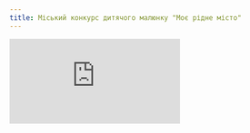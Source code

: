 ```yaml
---
title: Міський конкурс дитячого малюнку "Моє рідне місто"
---
```


<embed src="https://docs.google.com/document/d/1dXg99A-rLp5JFw9CKAZ4aPElXTureQDF0z-7OitQxAo/pub?embedded=true"></embed>
